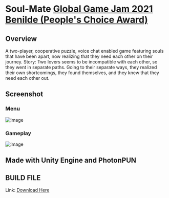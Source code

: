 # Soul-Mate [Global Game Jam 2021 Benilde (People's Choice Award)](https://globalgamejam.org/2021/games/soul-mate-8) 
## Overview
A two-player, cooperative puzzle, voice chat enabled game featuring souls that have been apart, now realizing that they need each other on their journey. Story: Two lovers seems to be incompatible with each other, so they went in separate paths. Going to their separate ways, they realized their own shortcomings, they found themselves, and they knew that they need each other out.
## Screenshot
### Menu
![image](https://user-images.githubusercontent.com/68283243/222925151-f08d9330-d8cd-4343-8c08-5cfbe39b7e14.png)
### Gameplay
![image](https://user-images.githubusercontent.com/68283243/222925227-0423d46b-321e-4c17-8d2f-3d633723eee3.png)

## Made with Unity Engine and PhotonPUN 

## BUILD FILE
Link: [Download Here](https://ggj.s3.amazonaws.com/games/2021/01/327996/src/wgLRM/SoulMate%20Source.zip)
